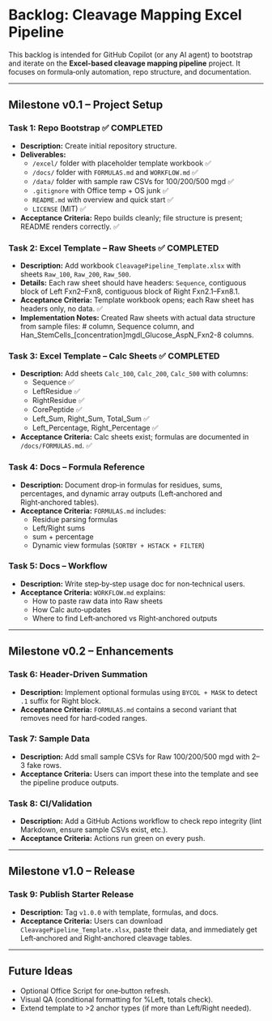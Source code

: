 # Backlog: Cleavage Mapping Excel Pipeline

This backlog is intended for GitHub Copilot (or any AI agent) to bootstrap and iterate on the **Excel-based cleavage mapping pipeline** project. It focuses on formula‑only automation, repo structure, and documentation.

---

## Milestone v0.1 – Project Setup

### Task 1: Repo Bootstrap ✅ COMPLETED
- **Description:** Create initial repository structure.
- **Deliverables:**
  - `/excel/` folder with placeholder template workbook ✅
  - `/docs/` folder with `FORMULAS.md` and `WORKFLOW.md` ✅
  - `/data/` folder with sample raw CSVs for 100/200/500 mgd ✅
  - `.gitignore` with Office temp + OS junk ✅
  - `README.md` with overview and quick start ✅
  - `LICENSE` (MIT) ✅
- **Acceptance Criteria:** Repo builds cleanly; file structure is present; README renders correctly. ✅

### Task 2: Excel Template – Raw Sheets ✅ COMPLETED
- **Description:** Add workbook `CleavagePipeline_Template.xlsx` with sheets `Raw_100`, `Raw_200`, `Raw_500`.
- **Details:** Each raw sheet should have headers: `Sequence`, contiguous block of Left Fxn2–Fxn8, contiguous block of Right Fxn2.1–Fxn8.1.
- **Acceptance Criteria:** Template workbook opens; each Raw sheet has headers only, no data. ✅
- **Implementation Notes:** Created Raw sheets with actual data structure from sample files: # column, Sequence column, and Han_StemCells_[concentration]mgdl_Glucose_AspN_Fxn2-8 columns.

### Task 3: Excel Template – Calc Sheets ✅ COMPLETED
- **Description:** Add sheets `Calc_100`, `Calc_200`, `Calc_500` with columns:
  - Sequence ✅
  - LeftResidue ✅
  - RightResidue ✅
  - CorePeptide ✅
  - Left_Sum, Right_Sum, Total_Sum ✅
  - Left_Percentage, Right_Percentage ✅
- **Acceptance Criteria:** Calc sheets exist; formulas are documented in `/docs/FORMULAS.md`. ✅

### Task 4: Docs – Formula Reference
- **Description:** Document drop‑in formulas for residues, sums, percentages, and dynamic array outputs (Left‑anchored and Right‑anchored tables).
- **Acceptance Criteria:** `FORMULAS.md` includes:
  - Residue parsing formulas
  - Left/Right sums
  - sum + percentage
  - Dynamic view formulas (`SORTBY + HSTACK + FILTER`)

### Task 5: Docs – Workflow
- **Description:** Write step‑by‑step usage doc for non‑technical users.
- **Acceptance Criteria:** `WORKFLOW.md` explains:
  - How to paste raw data into Raw sheets
  - How Calc auto‑updates
  - Where to find Left‑anchored vs Right‑anchored outputs

---

## Milestone v0.2 – Enhancements

### Task 6: Header‑Driven Summation
- **Description:** Implement optional formulas using `BYCOL + MASK` to detect `.1` suffix for Right block.
- **Acceptance Criteria:** `FORMULAS.md` contains a second variant that removes need for hard‑coded ranges.

### Task 7: Sample Data
- **Description:** Add small sample CSVs for Raw 100/200/500 mgd with 2–3 fake rows.
- **Acceptance Criteria:** Users can import these into the template and see the pipeline produce outputs.

### Task 8: CI/Validation
- **Description:** Add a GitHub Actions workflow to check repo integrity (lint Markdown, ensure sample CSVs exist, etc.).
- **Acceptance Criteria:** Actions run green on every push.

---

## Milestone v1.0 – Release

### Task 9: Publish Starter Release
- **Description:** Tag `v1.0.0` with template, formulas, and docs.
- **Acceptance Criteria:** Users can download `CleavagePipeline_Template.xlsx`, paste their data, and immediately get Left‑anchored and Right‑anchored cleavage tables.

---

## Future Ideas
- Optional Office Script for one‑button refresh.
- Visual QA (conditional formatting for %Left, totals check).
- Extend template to >2 anchor types (if more than Left/Right needed).


